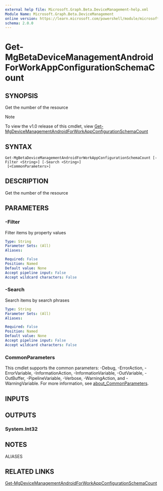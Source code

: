 ```yaml
---
external help file: Microsoft.Graph.Beta.DeviceManagement-help.xml
Module Name: Microsoft.Graph.Beta.DeviceManagement
online version: https://learn.microsoft.com/powershell/module/microsoft.graph.beta.devicemanagement/get-mgbetadevicemanagementandroidforworkappconfigurationschemacount
schema: 2.0.0
---
```


# Get-MgBetaDeviceManagementAndroidForWorkAppConfigurationSchemaCount

## SYNOPSIS
Get the number of the resource

> [!NOTE]
> To view the v1.0 release of this cmdlet, view [Get-MgDeviceManagementAndroidForWorkAppConfigurationSchemaCount](/powershell/module/Microsoft.Graph.DeviceManagement/Get-MgDeviceManagementAndroidForWorkAppConfigurationSchemaCount?view=graph-powershell-v1.0)

## SYNTAX

```
Get-MgBetaDeviceManagementAndroidForWorkAppConfigurationSchemaCount [-Filter <String>] [-Search <String>]
 [<CommonParameters>]
```

## DESCRIPTION
Get the number of the resource

## PARAMETERS

### -Filter
Filter items by property values

```yaml
Type: String
Parameter Sets: (All)
Aliases:

Required: False
Position: Named
Default value: None
Accept pipeline input: False
Accept wildcard characters: False
```

### -Search
Search items by search phrases

```yaml
Type: String
Parameter Sets: (All)
Aliases:

Required: False
Position: Named
Default value: None
Accept pipeline input: False
Accept wildcard characters: False
```

### CommonParameters
This cmdlet supports the common parameters: -Debug, -ErrorAction, -ErrorVariable, -InformationAction, -InformationVariable, -OutVariable, -OutBuffer, -PipelineVariable, -Verbose, -WarningAction, and -WarningVariable. For more information, see [about_CommonParameters](http://go.microsoft.com/fwlink/?LinkID=113216).

## INPUTS

## OUTPUTS

### System.Int32
## NOTES

ALIASES

## RELATED LINKS
[Get-MgDeviceManagementAndroidForWorkAppConfigurationSchemaCount](/powershell/module/Microsoft.Graph.DeviceManagement/Get-MgDeviceManagementAndroidForWorkAppConfigurationSchemaCount?view=graph-powershell-v1.0)


